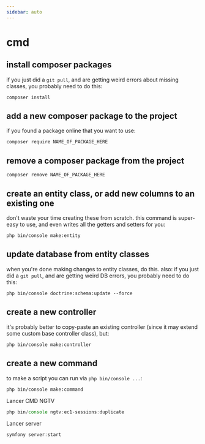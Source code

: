 ```yaml
---
sidebar: auto
---
```

# cmd

## install composer packages

if you just did a `git pull`, and are getting weird errors about missing classes, you probably need to do this:

```
composer install
```

## add a new composer package to the project

if you found a package online that you want to use:

```
composer require NAME_OF_PACKAGE_HERE
```

## remove a composer package from the project

```
composer remove NAME_OF_PACKAGE_HERE
```

## create an entity class, or add new columns to an existing one

don't waste your time creating these from scratch. this command is super-easy to use, and even writes all the getters and setters for you:

```
php bin/console make:entity
```

## update database from entity classes

when you're done making changes to entity classes, do this. also: if you just did a `git pull`, and are getting weird DB errors, you probably need to do this:

```
php bin/console doctrine:schema:update --force
```

## create a new controller

it's probably better to copy-paste an existing controller (since it may extend some custom base controller class), but:

```
php bin/console make:controller
```

## create a new command

to make a script you can run via `php bin/console ...`:

```
php bin/console make:command
```

Lancer CMD NGTV

```jsx
php bin/console ngtv:ec1-sessions:duplicate
```

Lancer server

```jsx
symfony server:start
```